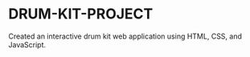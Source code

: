 # DRUM-KIT-PROJECT
Created an interactive drum kit web application using HTML, CSS, and JavaScript.
